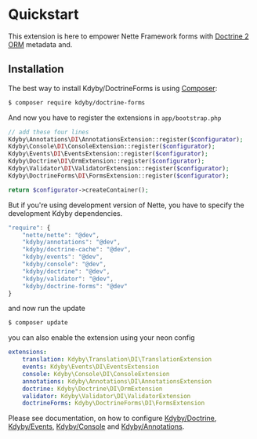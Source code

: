 Quickstart
==========

This extension is here to empower Nette Framework forms with [Doctrine 2 ORM](http://www.doctrine-project.org/projects/orm.html) metadata and.


Installation
-----------

The best way to install Kdyby/DoctrineForms is using [Composer](http://getcomposer.org/):

```sh
$ composer require kdyby/doctrine-forms
```

And now you have to register the extensions in `app/bootstrap.php`

```php
// add these four lines
Kdyby\Annotations\DI\AnnotationsExtension::register($configurator);
Kdyby\Console\DI\ConsoleExtension::register($configurator);
Kdyby\Events\DI\EventsExtension::register($configurator);
Kdyby\Doctrine\DI\OrmExtension::register($configurator);
Kdyby\Validator\DI\ValidatorExtension::register($configurator);
Kdyby\DoctrineForms\DI\FormsExtension::register($configurator);

return $configurator->createContainer();
```

But if you're using development version of Nette, you have to specify the development Kdyby dependencies.

```js
"require": {
	"nette/nette": "@dev",
	"kdyby/annotations": "@dev",
	"kdyby/doctrine-cache": "@dev",
	"kdyby/events": "@dev",
	"kdyby/console": "@dev",
	"kdyby/doctrine": "@dev",
	"kdyby/validator": "@dev",
	"kdyby/doctrine-forms": "@dev"
}
```

and now run the update

```sh
$ composer update
```

you can also enable the extension using your neon config

```yml
extensions:
	translation: Kdyby\Translation\DI\TranslationExtension
	events: Kdyby\Events\DI\EventsExtension
	console: Kdyby\Console\DI\ConsoleExtension
	annotations: Kdyby\Annotations\DI\AnnotationsExtension
	doctrine: Kdyby\Doctrine\DI\OrmExtension
	validator: Kdyby\Validator\DI\ValidatorExtension
	doctrineForms: Kdyby\DoctrineForms\DI\FormsExtension
```

Please see documentation, on how to configure [Kdyby/Doctrine](https://github.com/Kdyby/Doctrine/blob/master/docs/en/index.md), [Kdyby/Events](https://github.com/Kdyby/Events/blob/master/docs/en/index.md), [Kdyby/Console](https://github.com/Kdyby/Console/blob/master/docs/en/index.md) and [Kdyby/Annotations](https://github.com/Kdyby/Annotations/blob/master/docs/en/index.md).
